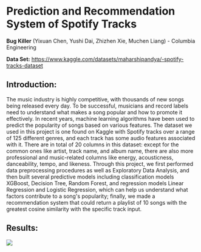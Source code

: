 # Prediction and Recommendation System of Spotify Tracks

**Bug Killer** (Yixuan Chen, Yushi Dai, Zhizhen Xie, Muchen Liang) - Columbia Engineering

**Data Set:** https://www.kaggle.com/datasets/maharshipandya/-spotify-tracks-dataset

## Introduction:

The music industry is highly competitive, with thousands of new songs being released every day. To be successful, musicians and record labels need to understand what makes a song popular and how to promote it effectively. In recent years, machine learning algorithms have been used to predict the popularity of songs based on various features.
The dataset we used in this project is one found on Kaggle with  Spotify tracks over a range of 125 different genres, and each track has some audio features associated with it. There are in total of 20 columns in this dataset: except for the common ones like artist, track name, and album name, there are also more professional and music-related columns like energy, acousticness, danceability, tempo, and likeness. Through this project, we first performed data preprocessing procedures as well as Exploratory Data Analysis, and then built several predictive models including classification models XGBoost, Decision Tree, Random Forest, and regression models Linear Regression and Logistic Regression, which can help us understand what factors contribute to a song's popularity; finally, we made a recommendation system that could return a playlist of 10 songs with the greatest cosine similarity with the specific track input.

## Results:

<img src="image.jpg">
